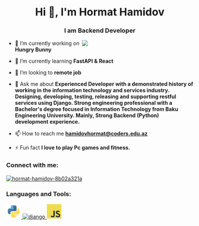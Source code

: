 <h1 align="center">Hi 👋, I'm Hormat Hamidov</h1>
<h3 align="center">I am Backend Developer</h3>
<img align='right' width = "300" src = "https://media4.giphy.com/media/qgQUggAC3Pfv687qPC/giphy.gif">


- 🔭 I’m currently working on **Hungry Bunny**

- 🌱 I’m currently learning **FastAPI & React**

- 👯 I’m looking to **remote job**

- 💬 Ask me about **Experienced Developer with a demonstrated history of working in the information technology and services industry. Designing, developing, testing, releasing and supporting restful services using Django. Strong engineering professional with a Bachelor's degree focused in Information Technology from Baku Engineering University. Mainly, Strong Backend (Python) development experience.**

- 📫 How to reach me **hamidovhormat@coders.edu.az**

- ⚡ Fun fact **I love to play Pc games and fitness.**

<h3 align="left">Connect with me:</h3>
<p align="left">
<a href="https://linkedin.com/in/hormat-hamidov-8b02a321a" target="blank"><img align="center" src="https://raw.githubusercontent.com/rahuldkjain/github-profile-readme-generator/master/src/images/icons/Social/linked-in-alt.svg" alt="hormat-hamidov-8b02a321a" height="30" width="40" /></a>
</p>

<h3 align="left">Languages and Tools:</h3>
<p align="left"> <a href="https://www.python.org" target="_blank" rel="noreferrer"><img src="https://raw.githubusercontent.com/devicons/devicon/master/icons/python/python-original.svg" alt="python" width="40" height="40"/> </a> <a href="https://www.djangoproject.com/" target="_blank" rel="noreferrer"> <img src="https://cdn.worldvectorlogo.com/logos/django.svg" alt="django" width="40" height="40"/> </a> <a href="https://developer.mozilla.org/en-US/docs/Web/JavaScript" target="_blank" rel="noreferrer"> <img src="https://raw.githubusercontent.com/devicons/devicon/master/icons/javascript/javascript-original.svg" alt="javascript" width="40" height="40"/> </p>

